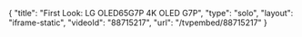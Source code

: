 {
    "title": "First Look: LG OLED65G7P 4K OLED G7P",
    "type": "solo",
    "layout": "iframe-static",
    "videoId": "88715217",
    "url": "\/tvpembed\/88715217"
}